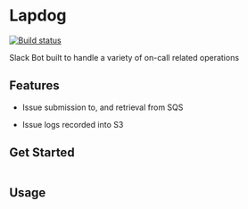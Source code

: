 # Lapdog
[![Build status](https://travis-ci.com/USER/PROJECT)](https://travis-ci.org/USER)

Slack Bot built to handle a variety of on-call related operations

## Features

- Issue submission to, and retrieval from SQS

- Issue logs recorded into S3

## Get Started

```zsh

```

## Usage
